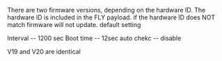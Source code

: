 There are two firmware versions, depending on the hardware ID. The hardware ID is included in the  FLY payload. if the hardware ID does NOT match firmware will not update. 
default setting 

Interval -- 1200 sec 
Boot time -- 12sec 
auto chekc -- disable 


V19 and V20 are identical
